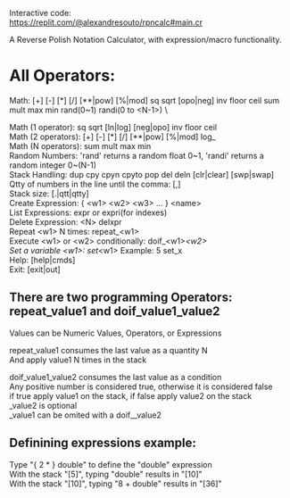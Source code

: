 Interactive code: \
https://replit.com/@alexandresouto/rpncalc#main.cr


A Reverse Polish Notation Calculator, with expression/macro functionality.  

<h1> All Operators: </h1>

Math: [+] [-] [*] [/] [**|pow] [%|mod] sq sqrt [opo|neg] inv floor ceil sum mult max min rand(0~1) randi(0 to \<N-1>) \

Math (1 operator): sq sqrt [ln|log] [neg|opo] inv floor ceil \
Math (2 operators): [+] [-] [*] [/] [**|pow] [%|mod] log_ \
Math (N operators): sum mult max min \
Random Numbers: 'rand' returns a random float 0~1, 'randi' returns a random integer 0~(N-1) \
Stack Handling: dup cpy cpyn cpyto pop del deln [clr|clear] [swp|swap]  \
Qtty of numbers in the line until the comma: [,]   </br>
Stack size: [.|qtt|qtty]  
Create Expression: { \<w1> \<w2> \<w3> ... } \<name>  
List Expressions: expr or expri(for indexes) </br>
Delete Expression: \<N> delxpr  </br>
Repeat \<w1> N times: repeat_\<w1>  
Execute \<w1> or \<w2> conditionally: doif_\<w1>_\<w2>   
Set a variable \<w1>: set_\<w1>   Example: 5 set_x </br> 
Help: [help|cmds]   
Exit: [exit|out] 

<h2>There are two programming Operators: repeat_value1 and doif_value1_value2 </h2>
  
Values can be Numeric Values, Operators, or Expressions
  
repeat_value1 consumes the last value as a quantity N  </br>
And apply value1 N times in the stack  </br>
  
doif_value1_value2 consumes the last value as a condition  </br>
Any positive number is considered true, otherwise it is considered false  </br>
if true apply value1 on the stack, if false apply value2 on the stack  </br>
_value2 is optional  </br>
_value1 can be omited with a doif__value2
  
<h2> Definining expressions example:  </h2>
  Type "{ 2 * } double" to define the "double" expression</br>
  With the stack "[5]", typing "double" results in "[10]" </br>
  With the stack "[10]", typing "8 + double" results in "[36]" </br>
